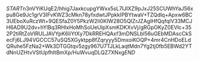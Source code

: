$START$n3nVYiKUqE2/hhig7JaxkcupgYWxx5sL7lJIXZ9pJxJ25SCUWhYaJ56xpu8Ge9Jc1grV3IFvKWZ3cMkn78yfxdwtJPpkkIPBYtwaV+TZQdlq+Apxw6BC3UEboXuRczWt+9QESfaZ0Y5PkzW2li0KIW28O5QIZrJZAglHfQqfqIV33MCJH6AD9U2dv+hYlBq3RHlxHoMhSoUeUlpXsmKDKXvVj/gRGpOKyZ0EVlc+352P2tiRtZoVIRULJAVYpK6IiYtXy7DkRREHQAxf3mDNSLbl56uGEbMDAscCkSecFj6LJ94VGCCC57uSQ5XGyktpp8fZqryyy5DmxoiKOQP+4mr4CnHDoELdQRuhe5FzNa2+Wk3DTGGtqv5zgy967U7TJLkLaqtMdn7Yg2tj0fb5EBWd2YTdNnUZHtvVStUpfhItBmXp/HuWvuqDLQZ7XNxg$END$